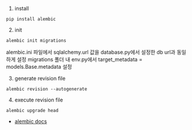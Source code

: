 1. install
```
pip install alembic
```

2. init
```
alembic init migrations
```

alembic.ini 파일에서 sqlalchemy.url 값을 database.py에서 설정한 db url과 동일하게 설정
migrations 폴더 내 env.py에서 target_metadata = models.Base.metadata 설정

3. generate revision file
```
alembic revision --autogenerate
```

4. execute revision file
```
alembic upgrade head
```

- [alembic docs](https://alembic.sqlalchemy.org/en/latest/tutorial.html)
